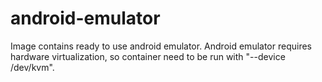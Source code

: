 # android-emulator

Image contains ready to use android emulator.
Android emulator requires hardware virtualization, so container need to be run with "--device /dev/kvm".
